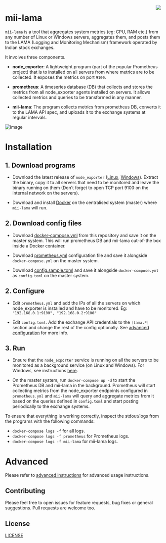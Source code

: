 <a href="https://zerodha.tech"><img src="https://zerodha.tech/static/images/github-badge.svg" align="right" /></a>

# mii-lama

`mii-lama` is a tool that aggregates system metrics (eg: CPU, RAM etc.) from any number of Linux or Windows servers, aggregates them, and posts them to the LAMA (Logging and Monitoring Mechanism) framework operated by Indian stock exchanges.

It involves three components.

- **node_exporter**: A lightweight program (part of the popular Prometheus project) that is to installed on all servers from where metrics are to be collected. It exposes the metrics on port `9100`.

- **prometheus**: A timeseries database (DB) that collects and stores the metrics from all node_exporter agents installed on servers. It allows collected metrics and queries to be transformed in any manner.

- **mii-lama**: The program collects metrics from prometheus DB, converts it to the LAMA API spec, and uploads it to the exchange systems at regular intervals.

![image](https://github.com/zerodha/mii-lama/assets/5689132/bf4ba171-6b60-4cc4-82bf-3f1a0bc89dc5)

# Installation

## 1. Download programs

- Download the latest release of `node_exporter` ([Linux](https://prometheus.io/download/#node_exporter), [Windows](https://github.com/prometheus-community/windows_exporter/releases)). Extract the binary, copy it to all servers that need to be monitored and leave the binary running on them (Don't forget to open TCP port 9100 on the internal network on the servers).

- Download and install [Docker](https://www.docker.com/get-started/) on the centralised system (master) where `mii-lama` will run.

## 2. Download config files
- Download [docker-compose.yml](./docker-compose.yml) from this repository and save it on the master system. This will run prometheus DB and mii-lama out-of-the box inside a Docker container.

- Download [prometheus.yml](./prometheus.sample.yml) configuration file and save it alongside `docker-compose.yml` on the master system.

- Download [config.sample.toml](./config.sample.toml) and save it alongside `docker-compose.yml` as `config.toml` on the master system.

## 2. Configure

- Edit `prometheus.yml` and add the IPs of all the servers on which node_exporter is installed and have to be monitored. Eg: `"192.168.0.1:9100", "192.168.0.2:9100"`

- Edit `config.toml`. Add the exchange API credentials to the `[lama.*]` section and change the rest of the config optionally. See [advanced configuration](./docs/config.md) for more info.

## 3. Run
- Ensure that the `node_exporter` service is running on all the servers to be monitored as a background service (on Linux and Windows). For Windows, see instructions [here](https://github.com/prometheus-community/windows_exporter).

- On the master system, run `docker-compose up -d` to start the Prometheus DB and mii-lama in the background. Prometheus will start collecting metrics from the node_exporter endpoints configured in `prometheus.yml` and `mii-lama` will query and aggregate metrics from it based on the queries defined in `config.toml` and start posting periodically to the exchange systems.

To ensure that everything is working correctly, inspect the stdout/logs from the programs with the following commands:
- `docker-compose logs -f` for all logs.
- `docker-compose logs -f prometheus` for Prometheus logs.
- `docker-compose logs -f mii-lama` for mii-lama logs.


# Advanced

Please refer to [advanced instructions](./docs/advanced.md) for advanced usage instructions.

## Contributing

Please feel free to open issues for feature requests, bug fixes or general suggestions. Pull requests are welcome too.
## License

[LICENSE](./LICENSE)
